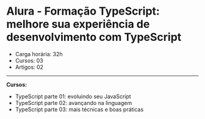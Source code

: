 # Alura - Formação TypeScript: melhore sua experiência de desenvolvimento com TypeScript

* Carga horária: 32h
* Cursos: 03
* Artigos: 02

---

**Cursos:**

* TypeScript parte 01: evoluindo seu JavaScript
* TypeScript parte 02: avançando na linguagem
* TypeScript parte 03: mais técnicas e boas práticas
